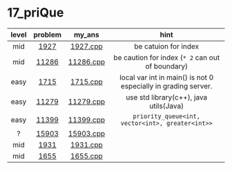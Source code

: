 # 17_priQue
| level | problem | my_ans | hint |
| :--: | :--: | :--: | :--: |
| mid | [1927](https://www.acmicpc.net/problem/1927) | [1927.cpp](./1927/1927.cpp) | be catuion for index |
| mid | [11286](https://www.acmicpc.net/problem/11286) | [11286.cpp](./11286/11286.cpp) | be caution for index (`* 2` can out of boundary) |
| easy | [1715](https://www.acmicpc.net/problem/1715) | [1715.cpp](./1715/1715.cpp) | local var int in main() is not 0 especially in grading server. |
| easy | [11279](https://www.acmicpc.net/problem/11279) | [11279.cpp](./11279/11279.cpp) | use std library(c++), java utils(Java) |
| easy | [11399](https://www.acmicpc.net/problem/11399) | [11399.cpp](./11399/11399.cpp) | `priority_queue<int, vector<int>, greater<int>>` |
| ? | [15903](https://www.acmicpc.net/problem/15903) | [15903.cpp](./15903/15903.cpp) |  |
| mid | [1931](https://www.acmicpc.net/problem/1931) | [1931.cpp](./1931/1931.cpp) |  |
| mid | [1655](https://www.acmicpc.net/problem/1655) | [1655.cpp](./1655/1655.cpp) |  |
